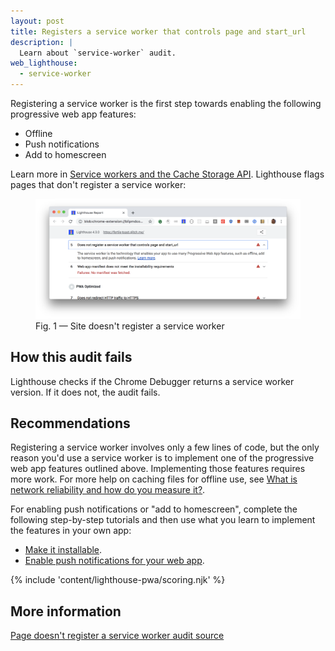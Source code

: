 ```yaml
---
layout: post
title: Registers a service worker that controls page and start_url
description: |
  Learn about `service-worker` audit.
web_lighthouse:
  - service-worker
---
```


Registering a service worker is the first step towards enabling the following
progressive web app features:

- Offline
- Push notifications
- Add to homescreen

Learn more in [Service workers and the Cache Storage API](/service-workers-cache-storage/).
Lighthouse flags pages that don't register a service worker:

<figure class="w-figure">
  <img class="w-screenshot w-screenshot--filled" src="service-worker.png" alt="Lighthouse audit showing site doesn't register a service worker">
  <figcaption class="w-figcaption">
    Fig. 1 — Site doesn't register a service worker
  </figcaption>
</figure>

## How this audit fails

Lighthouse checks if the Chrome Debugger returns a service worker version.
If it does not, the audit fails.

## Recommendations

Registering a service worker involves only a few lines of code, but the only
reason you'd use a service worker is to implement one of the progressive
web app features outlined above.
Implementing those features requires more work.
For more help on caching files for offline use, see
[What is network reliability and how do you measure it?](/network-connections-unreliable).

For enabling push notifications or "add to homescreen", complete the
following step-by-step tutorials and then use what you learn to implement
the features in your own app:

- [Make it installable](/codelab-make-installable/).
- [Enable push notifications for your web app](https://codelabs.developers.google.com/codelabs/push-notifications).

{% include 'content/lighthouse-pwa/scoring.njk' %}

## More information

[Page doesn't register a service worker audit source](https://github.com/GoogleChrome/lighthouse/blob/master/lighthouse-core/audits/service-worker.js)
